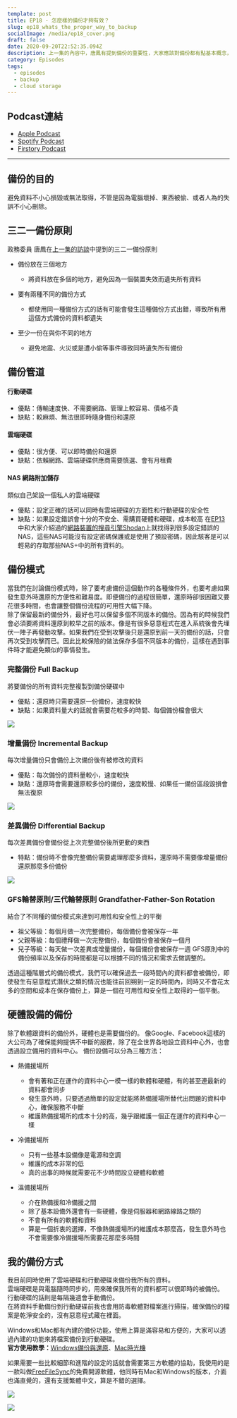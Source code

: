 ```yaml
---
template: post
title: EP18 - 怎麼樣的備份才夠有效？
slug: ep18_whats_the_proper_way_to_backup
socialImage: /media/ep18_cover.png
draft: false
date: 2020-09-20T22:52:35.094Z
description: 上一集的內容中，唐鳳有提到備份的重要性，大家應該對備份都有點基本概念，也會去備份自己的電腦和手機，不過你的備份習慣真的萬無一失嗎？遇到任何事都能找回檔案嗎？
category: Episodes
tags:
  - episodes
  - backup
  - cloud storage
---
```

## Podcast連結

* [Apple Podcast](https://podcasts.apple.com/tw/podcast/%E8%B3%87%E5%AE%89%E8%A7%A3%E5%A3%93%E7%B8%AE/id1513276667#episodeGuid=ckfbq6sqbc1ga0897h1ifiorm)
* [Spotify Podcast](https://open.spotify.com/episode/2GAhOPpMYtcIGwGEwAuXm8)
* [Firstory Podcast](https://open.firstory.me/story/ckfbq6sqbc1ga0897h1ifiorm)

- - -

## 備份的目的

避免資料不小心損毀或無法取得，不管是因為電腦壞掉、東西被偷、或者人為的失誤不小心刪除。

## 三二一備份原則

政務委員 唐鳳在[上一集的訪談](/posts/ep17_interview_with_audrey_tang/)中提到的三二一備份原則  

* 備份放在三個地方

  * 將資料放在多個的地方，避免因為一個裝置失效而遺失所有資料
* 要有兩種不同的備份方式

  * 都使用同一種備份方式的話有可能會發生這種備份方式出錯，導致所有用這個方式備份的資料都遺失
* 至少一份在與你不同的地方

  * 避免地震、火災或是遭小偷等事件導致同時遺失所有備份

## 備份管道

#### 行動硬碟

* 優點：傳輸速度快、不需要網路、管理上較容易、價格不貴
* 缺點：較麻煩、無法很即時隨身備份和還原

#### 雲端硬碟

* 優點：很方便、可以即時備份和還原
* 缺點：依賴網路、雲端硬碟供應商需要慎選、會有月租費

#### NAS 網路附加儲存

類似自己架設一個私人的雲端硬碟  

* 優點：設定正確的話可以同時有雲端硬碟的方面性和行動硬碟的安全性
* 缺點：如果設定錯誤會十分的不安全、需購買硬體和硬碟，成本較高 在[EP13](/posts/ep13_what_happen_if_my_smart_devices_are_hacked/)中和大家介紹過的[網路裝置的搜尋引擎Shodan](/posts/ep13_what_happen_if_my_smart_devices_are_hacked/#shodan-網路裝置的搜尋引擎)上就找得到很多設定錯誤的NAS，這些NAS可能沒有設定密碼保護或是使用了預設密碼，因此駭客是可以輕易的存取那些NAS÷中的所有資料的。

## 備份模式

當我們在討論備份模式時，除了要考慮備份這個動作的各種條件外，也要考慮如果發生意外時還原的方便性和難易度。即便備份的過程很簡單，還原時卻很困難又要花很多時間，也會讓整個備份流程的可用性大幅下降。\
除了保留最新的備份外，最好也可以保留多個不同版本的備份。因為有的時候我們會必須要將資料還原到較早之前的版本。像是有很多惡意程式在進入系統後會先埋伏一陣子再發動攻擊。如果我們在受到攻擊後只是還原到前一天的備份的話，只會再次受到攻擊而已。因此比較保險的做法保存多個不同版本的備份，這樣在遇到事件時才能避免類似的事情發生。  

### 完整備份 Full Backup

將要備份的所有資料完整複製到備份硬碟中

* 優點：還原時只需要還原一份備份，速度較快
* 缺點：如果資料量大的話就會需要花較多的時間、每個備份檔會很大

![](/media/backup_fullbackup.jpg)

### 增量備份 Incremental Backup

每次增量備份只會備份上次備份後有被修改的資料

* 優點：每次備份的資料量較小，速度較快
* 缺點：還原時會需要還原較多份的備份，速度較慢、如果任一備份區段毀損會無法復原

![](/media/backup_incrementalbackup.jpg)

### 差異備份 Differential Backup

每次差異備份會備份從上次完整備份後所更動的東西

* 特點：備份時不會像完整備份需要處理那麼多資料，還原時不需要像增量備份還原那麼多份備份

![](/media/backup_differentialbackup.jpg)

### GFS輪替原則/三代輪替原則 Grandfather-Father-Son Rotation

結合了不同種的備份模式來達到可用性和安全性上的平衡

* 祖父等級：每個月做一次完整備份，每個備份會被保存一年
* 父親等級：每個禮拜做一次完整備份，每個備份會被保存一個月
* 兒子等級：每天做一次差異或增量備份，每個備份會被保存一週 GFS原則中的備份頻率以及保存的時間都是可以根據不同的情況和需求去做調整的。  

透過這種階層式的備份模式，我們可以確保過去一段時間內的資料都會被備份，即使發生有惡意程式潛伏之類的情況也能往前回朔到一定的時間內，同時又不會花太多的空間和成本在保存備份上，算是一個在可用性和安全性上取得的一個平衡。

## 硬體設備的備份

除了軟體跟資料的備份外，硬體也是需要備份的。 像Google、Facebook這樣的大公司為了確保能夠提供不中斷的服務，除了在全世界各地設立資料中心外，也會透過設立備用的資料中心。 備份設備可以分為三種方法：

* 熱備援場所

  * 會有著和正在運作的資料中心一模一樣的軟體和硬體，有的甚至連最新的資料都會同步
  * 發生意外時，只要透過簡單的設定就能將熱備援場所替代出問題的資料中心，確保服務不中斷
  * 維護熱備援場所的成本十分的高，幾乎跟維護一個正在運作的資料中心一樣
* 冷備援場所

  * 只有一些基本設備像是電源和空調
  * 維護的成本非常的低
  * 真的出事的時候就需要花不少時間設立硬體和軟體
* 溫備援場所

  * 介在熱備援和冷備援之間
  * 除了基本設備外還會有一些硬體，像是伺服器和網路線路之類的
  * 不會有所有的軟體和資料
  * 算是一個折衷的選擇，不像熱備援場所的維護成本那麼高，發生意外時也不會需要像冷備援場所需要花那麼多時間

## 我的備份方式

我目前同時使用了雲端硬碟和行動硬碟來備份我所有的資料。\
雲端硬碟是與電腦隨時同步的，用來確保我所有的資料都可以很即時的被備份。\
行動硬碟的話則是每隔幾週會手動備份。\
在將資料手動備份到行動硬碟前我也會用防毒軟體對檔案進行掃描，確保備份的檔案是乾淨安全的，沒有惡意程式藏在裡面。

Windows和Mac都有內建的備份功能，使用上算是滿容易和方便的，大家可以透過內建的功能來將檔案備份到行動硬碟。\
**官方使用教學：**[Windows備份與還原](https://support.microsoft.com/zh-tw/help/17127/windows-back-up-restore)、[Mac時光機](https://support.apple.com/zh-tw/HT201250)  

如果需要一些比較細節和進階的設定的話就會需要第三方軟體的協助，我使用的是一款叫做[FreeFileSync](https://freefilesync.org/)的免費開源軟體，他同時有Mac和Windows的版本，介面也滿直覺的，還有支援繁體中文，算是不錯的選擇。  

![](/media/backup_freefilesync_logo.jpg)

![](/media/backup_freefilesync_interface.jpg)